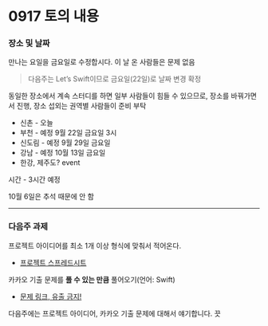 # 0917 토의 내용

### 장소 및 날짜

만나는 요일을 금요일로 수정합시다. 이 날 온 사람들은 문제 없음
> 다음주는 Let’s Swift이므로 금요일(22일)로 날짜 변경 확정

동일한 장소에서 계속 스터디를 하면 일부 사람들이 힘들 수 있으므로, 장소를 바꿔가면서 진행, 장소 섭외는 권역별 사람들이 준비 부탁

* 신촌 - 오늘
* 부천 - 예정 9월 22일 금요일 3시
* 신도림 - 예정 9월 29일 금요일
* 강남 - 예정 10월 13일 금요일
* 한강, 제주도? event

시간 - 3시간 예정

10월 6일은 추석 때문에 안 함

---

### 다음주 과제

프로젝트 아이디어를 최소 1개 이상 형식에 맞춰서 적어온다.
- [프로젝트 스프레드시트](https://docs.google.com/spreadsheets/d/1vaykDw02_Xnn8qb33QJw2gxJLO-U0-vdwb0OPJaFDZM/edit?usp=sharing)

카카오 기출 문제를 **풀 수 있는 만큼** 풀어오기(언어: Swift)
- [문제 링크, 유출 금지!](https://www.evernote.com/shard/s351/sh/ba45e45b-bb1d-46fc-84b6-89e50ca6db77/e77506bff92ff14b)


다음주에는 프로젝트 아이디어, 카카오 기출 문제에 대해서 얘기합니다. 끗
